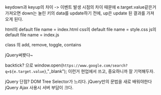 keydown과 keyup의 차이 -> 이벤트 발생 시점의 차이 때문에 
e.target.value같은거 가져오면 down는 눌린 키의 data를 update하기 전에,
up은 update 된 결과를 가져오게 된다.

html의 default file name = index.html
css의 default file name = style.css
js의 default file name = index.js

class 의 add, remove, toggle, contains

jQuery써봣다~

backtick? 으로  window.open(`https://www.google.com/search?q=${e.target.value}`,"_blank");
이런거 현업에서 쓰고, 중요하니까 잘 기억해두자.

jQuery 단점? 
DOM Tree Selector가 느리다.
jQuery만의 문법을 새로 배워야한다
jQuery Ajax 사용시 서버 부담이 크다.